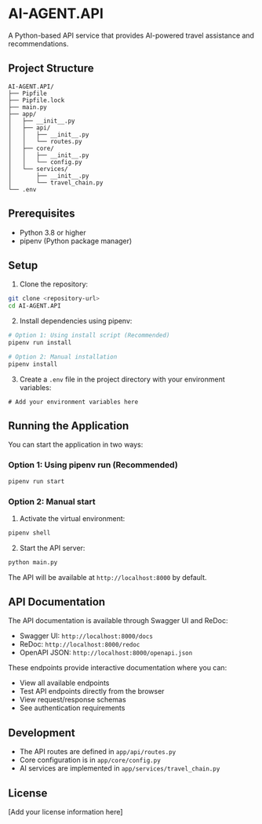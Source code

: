 # AI-AGENT.API

A Python-based API service that provides AI-powered travel assistance and recommendations.

## Project Structure

```
AI-AGENT.API/
├── Pipfile
├── Pipfile.lock
├── main.py
├── app/
│   ├── __init__.py
│   ├── api/
│   │   ├── __init__.py
│   │   └── routes.py
│   ├── core/
│   │   ├── __init__.py
│   │   └── config.py
│   └── services/
│       ├── __init__.py
│       └── travel_chain.py
└── .env
```

## Prerequisites

- Python 3.8 or higher
- pipenv (Python package manager)

## Setup

1. Clone the repository:
```bash
git clone <repository-url>
cd AI-AGENT.API
```

2. Install dependencies using pipenv:
```bash
# Option 1: Using install script (Recommended)
pipenv run install

# Option 2: Manual installation
pipenv install
```

3. Create a `.env` file in the project directory with your environment variables:
```env
# Add your environment variables here
```

## Running the Application

You can start the application in two ways:

### Option 1: Using pipenv run (Recommended)
```bash
pipenv run start
```

### Option 2: Manual start
1. Activate the virtual environment:
```bash
pipenv shell
```

2. Start the API server:
```bash
python main.py
```

The API will be available at `http://localhost:8000` by default.

## API Documentation

The API documentation is available through Swagger UI and ReDoc:

- Swagger UI: `http://localhost:8000/docs`
- ReDoc: `http://localhost:8000/redoc`
- OpenAPI JSON: `http://localhost:8000/openapi.json`

These endpoints provide interactive documentation where you can:
- View all available endpoints
- Test API endpoints directly from the browser
- View request/response schemas
- See authentication requirements

## Development

- The API routes are defined in `app/api/routes.py`
- Core configuration is in `app/core/config.py`
- AI services are implemented in `app/services/travel_chain.py`

## License

[Add your license information here]
